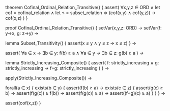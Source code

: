 theorem Cofinal_Ordinal_Relation_Transitive() {
  assert(
    ∀x,y,z ∈ ORD ∧
    let cof = cofinal_relation ∧
    let ≤ = subset_relation ⇒
    (cof(x,y) ∧ cof(y,z)) → cof(x,z)
  )
}

proof Cofinal_Ordinal_Relation_Transitive() {
  setVar(x,y,z: ORD) →
  setVar(f: y→x, g: z→y) →
  
  lemma Subset_Transitivity() {
    assert(x ≤ y ∧ y ≤ z → x ≤ z)
  } →

  assert(
    ∀a ∈ x → ∃b ∈ y: f(b) ≥ a ∧
    ∀a ∈ y → ∃b ∈ z: g(b) ≥ a
  ) →

  lemma Strictly_Increasing_Composite() {
    assert(
      f: strictly_increasing ∧
      g: strictly_increasing →
      f∘g: strictly_increasing
    )
  } →

  apply(Strictly_Increasing_Composite()) →

  forall(a ∈ x) {
    exists(b ∈ y) {
      assert(f(b) ≥ a) →
      exists(c ∈ z) {
        assert(g(c) ≥ b) →
        assert(f(g(c)) ≥ f(b)) →
        assert(f(g(c)) ≥ a) →
        assert((f∘g)(c) ≥ a)
      }
    }
  } →

  assert(cof(x,z))
}